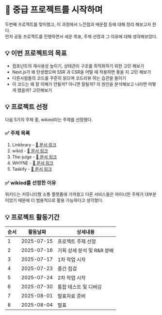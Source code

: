 # 📝 중급 프로젝트를 시작하며
두번째 프로젝트를 맞이했고, 이 과정에서 느낀점과 배운점 등에 대해 정리 해보고자 한다.  
먼저 공동 프로젝트를 진행하면서 세운 목표, 주제 선정과 그 이유에 대해 생각해보았다.

## 💡 이번 프로젝트의 목표
- 컴포넌트의 재사용성 높이기, 상태관리 구조를 최적화하기 위한 고민 해보기
- Next.js가 왜 탄생했으며 SSR 과 CSR을 어떨 때 적용하면 좋을 지 고민 해보기
- 다른사람들의 코드를 꾸준히 읽으며 코드리뷰 하는 습관을 들이기
- 이 코드는 왜 잘 이해가 안될까? 아니면 잘될까? 의 원인을 분석해보고 나라면 어떻게 했을까? 고민해보기

## 💡 프로젝트 선정
다음 5가지 주제 중, wikied라는 주제를 선정했다.

### ✅ 주제 목록
1. Linkbrary - [🔗 문서 링크](https://www.notion.so/codeit/_-Linkbrary-1fc6fd228e8d814ab344d4bd9f652b78)
2. wikid - [🔗 문서 링크](https://www.notion.so/codeit/_-Wikid-1fc6fd228e8d81a1a513cde96ff7011a)
3. The-julge - [🔗 문서 링크](https://www.notion.so/codeit/_-The-julge-1fc6fd228e8d8137ab6bea3087de78d5)
4. WHYNE - [🔗 문서 링크](https://www.notion.so/codeit/_-WHYNE-1fc6fd228e8d81899db2e37bff3053fc)
5. Taskify - [🔗 문서 링크](https://www.notion.so/codeit/_-Taskify-1fc6fd228e8d812ba53be0c85e3c9e38)

### ✅ wikied를 선정한 이유
위키드는 커뮤니티형 소통 플랫폼에 가까웠고 다른 서비스들은 마이너한 주제가 대부분이었기 때문에 더 범용적으로 활용 가능하다고 생각했다.

## 💡 프로젝트 활동기간
|순서|활동날짜|상세내용|
|---|---|---|
|1|2025-07-15|프로젝트 주제 선정|
|2|2025-07-16|기획 상세 분석 및 R&R 분배|
|3|2025-07-17|1차 작업 시작|
|4|2025-07-23|중간 점검|
|5|2025-07-24|2차 작업 시작|
|6|2025-07-30|통합 테스트 및 디버깅|
|7|2025-08-01|발표자료 준비|
|8|2025-08-04|발표|
